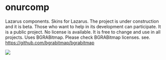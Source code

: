 # onurcomp
Lazarus components.
 Skins for Lazarus. The project is under construction and it is beta. Those who want to help in its development can participate. It is a public project. No license is available. It is free to change and use in all projects.
Uses BGRABitmap. Please check BGRABitmap licenses.
see. https://github.com/bgrabitmap/bgrabitmap

<img src="https://github.com/Onur2x/onurcomp/blob/master/griskins.png">
